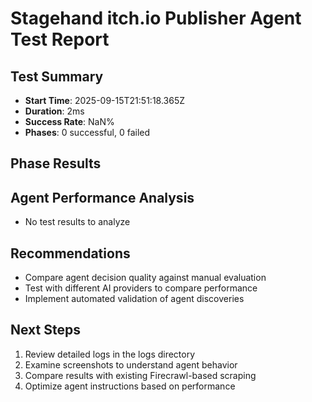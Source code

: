 # Stagehand itch.io Publisher Agent Test Report

## Test Summary
- **Start Time**: 2025-09-15T21:51:18.365Z
- **Duration**: 2ms
- **Success Rate**: NaN%
- **Phases**: 0 successful, 0 failed

## Phase Results


## Agent Performance Analysis
- No test results to analyze

## Recommendations
- Compare agent decision quality against manual evaluation
- Test with different AI providers to compare performance
- Implement automated validation of agent discoveries

## Next Steps
1. Review detailed logs in the logs directory
2. Examine screenshots to understand agent behavior
3. Compare results with existing Firecrawl-based scraping
4. Optimize agent instructions based on performance
